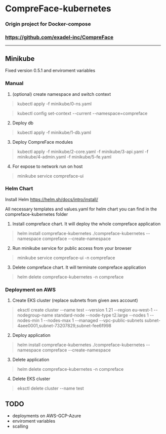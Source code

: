 # CompreFace-kubernetes

### Origin project for Docker-compose
### https://github.com/exadel-inc/CompreFace
---
## Minikube
Fixed version 0.5.1 and enviroment variables

### Manual

1. (optional) create namespace and switch context
> kubectl apply -f minikube/0-ns.yaml

> kubectl config set-context --current --namespace=compreface

2. Deploy db
> kubectl apply -f minikube/1-db.yaml

3. Deploy CompreFace modules
> kubectl apply -f minikube/2-core.yaml -f minikube/3-api.yaml -f minikube/4-admin.yaml -f minikube/5-fe.yaml

4. For expose to network run on host
> minikube service compreface-ui

### Helm Chart
Install Helm https://helm.sh/docs/intro/install/

All necessary templates and values.yaml for helm chart you can find in the compreface-kubernetes folder

1. Install compreface chart. It will deploy the whole compreface application
>helm install compreface-kubernetes ./compreface-kubernetes --namespace compreface --create-namespace

2. Run minikube service for public access from your browser
>minikube service compreface-ui -n compreface

3. Delete compreface chart. It will terminate compreface application
>helm delete compreface-kubernetes -n compreface

### Deployment on AWS
1. Create EKS cluster (replace subnets from given aws account)
> eksctl create cluster --name test --version 1.21 --region eu-west-1 --nodegroup-name standard-node --node-type t2.large --nodes 1 --nodes-min 1 --nodes-max 1 --managed --vpc-public-subnets subnet-4aee0001,subnet-73207829,subnet-fee6f998

2. Deploy application
> helm install compreface-kubernetes ./compreface-kubernetes --namespace compreface --create-namespace

3. Delete application
>helm delete compreface-kubernetes -n compreface

4. Delete EKS cluster
> eksctl delete cluster --name test

## TODO
- deployments on AWS-GCP-Azure
- enviroment variables
- scalling
